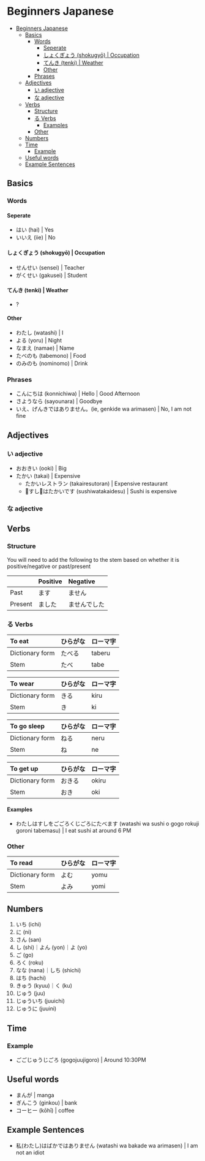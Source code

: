 # Beginners Japanese

- [Beginners Japanese](#beginners-japanese)
  - [Basics](#basics)
    - [Words](#words)
      - [Seperate](#seperate)
      - [しょくぎょう (shokugyō) | Occupation](#%E3%81%97%E3%82%87%E3%81%8F%E3%81%8E%E3%82%87%E3%81%86-shokugy%C5%8D--occupation)
      - [てんき (tenki) | Weather](#%E3%81%A6%E3%82%93%E3%81%8D-tenki--weather)
      - [Other](#other)
    - [Phrases](#phrases)
  - [Adjectives](#adjectives)
    - [い adjective](#%E3%81%84-adjective)
    - [な adjective](#%E3%81%AA-adjective)
  - [Verbs](#verbs)
    - [Structure](#structure)
    - [る Verbs](#%E3%82%8B-verbs)
      - [Examples](#examples)
    - [Other](#other-1)
  - [Numbers](#numbers)
  - [Time](#time)
    - [Example](#example)
  - [Useful words](#useful-words)
  - [Example Sentences](#example-sentences)

## Basics

### Words

#### Seperate

- はい (hai) | Yes
- いいえ (iie) | No

#### しょくぎょう (shokugyō) | Occupation

- せんせい (sensei) | Teacher
- がくせい (gakusei) | Student

#### てんき (tenki) | Weather

- ?

#### Other

- わたし (watashi) | I
- よる (yoru) | Night
- なまえ (namae) | Name
- たべのも (tabemono) | Food
- のみのも (nominomo) | Drink

### Phrases

- こんにちは (konnichiwa) | Hello | Good Afternoon
- さようなら (sayounara) | Goodbye
- いえ、げんきではありません。(ie, genkide wa arimasen) | No, I am not fine

## Adjectives

### い adjective

- おおきい (ooki) | Big
- たかい (takai) | Expensive
  - たかいレストラン (takairesutoran) | Expensive restaurant
  - すしはたかいです (sushiwatakaidesu) | Sushi is expensive

### な adjective

## Verbs

### Structure

You will need to add the following to the stem based on whether it is positive/negative or past/present

|  | Positive | Negative |
|:---|:---|:---|
| Past | ます | ません |
| Present | ました | ませんでした |

### る Verbs

| To eat | ひらがな | ローマ字 |
|:---|:---|:---|
| Dictionary form | たべる | taberu |
| Stem | たべ | tabe |

| To wear | ひらがな | ローマ字 |
|:---|:---|:---|
| Dictionary form | きる | kiru |
| Stem | き | ki |

| To go sleep | ひらがな | ローマ字 |
|:---|:---|:---|
| Dictionary form | ねる | neru |
| Stem | ね | ne |

| To get up | ひらがな | ローマ字 |
|:---|:---|:---|
| Dictionary form | おきる | okiru |
| Stem | おき | oki |

#### Examples

- わたしはすしをごごろくじごろにたべます (watashi wa sushi o gogo rokuji goroni tabemasu) | I eat sushi at around 6 PM

### Other

| To read | ひらがな | ローマ字 |
|:---|:---|:---|
| Dictionary form | よむ | yomu |
| Stem | よみ | yomi |

## Numbers

1. いち (ichi)
2. に (ni)
3. さん (san)
4. し (shi)｜よん (yon)｜よ (yo)
5. ご (go)
6. ろく (roku)
7. なな (nana)｜しち (shichi)
8. はち (hachi)
9. きゅう (kyuu)｜く (ku)
10. じゅう (juu)
11. じゅういち (juuichi)
12. じゅうに (juuini)

## Time

### Example

- ごごじゅうじごろ (gogojuujigoro) | Around 10:30PM

## Useful words

- まんが | manga
- ぎんこう (ginkou) | bank
- コーヒー (kōhī) | coffee

## Example Sentences

- 私(わたし)はばかではありません (watashi wa bakade wa arimasen) | I am not an idiot